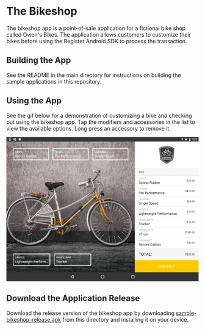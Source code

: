 # The Bikeshop

The bikeshop app is a point-of-sale application for a fictional bike shop called Owen's Bikes. The application allows customers to customize their bikes before using the Register Android SDK to process the transaction.

## Building the App

See the README in the main directory for instructions on building the sample applications in this repository. 

## Using the App

See the gif below for a demonstration of customizing a bike and checking out using the bikeshop app. Tap the modifiers and accessories in the list to view the available options. Long press an accessory to remove it. 

![bikeshop_demo.gif](src/main/assets/bikeshop_demo.gif)

## Download the Application Release

Download the release version of the bikeshop app by downloading [sample-bikeshop-release.apk](sample-bikeshop-release.apk) from this directory and installing it on your device. 

